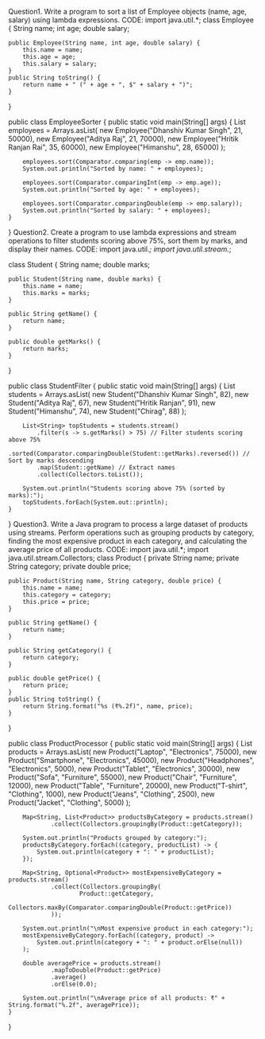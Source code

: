 Question1. Write a program to sort a list of Employee objects (name, age, salary) using lambda expressions.
CODE: import java.util.*;
class Employee {
    String name;
    int age;
    double salary;

    public Employee(String name, int age, double salary) {
        this.name = name;
        this.age = age;
        this.salary = salary;
    }
    public String toString() {
        return name + " (" + age + ", $" + salary + ")";
    }
}

public class EmployeeSorter {
    public static void main(String[] args) {
        List<Employee> employees = Arrays.asList(
            new Employee("Dhanshiv Kumar Singh", 21, 50000),
            new Employee("Aditya Raj", 21, 70000),
            new Employee("Hritik Ranjan Rai", 35, 60000),
            new Employee("Himanshu", 28, 65000)
        );

        employees.sort(Comparator.comparing(emp -> emp.name));
        System.out.println("Sorted by name: " + employees);

        employees.sort(Comparator.comparingInt(emp -> emp.age));
        System.out.println("Sorted by age: " + employees);

        employees.sort(Comparator.comparingDouble(emp -> emp.salary));
        System.out.println("Sorted by salary: " + employees);
    }
}
Question2. Create a program to use lambda expressions and stream operations to filter students scoring above 75%, sort them by marks, and display their names.
CODE: import java.util.*;
import java.util.stream.*;

class Student {
    String name;
    double marks;

    public Student(String name, double marks) {
        this.name = name;
        this.marks = marks;
    }

    public String getName() {
        return name;
    }

    public double getMarks() {
        return marks;
    }
}

public class StudentFilter {
    public static void main(String[] args) {
        List<Student> students = Arrays.asList(
            new Student("Dhanshiv Kumar Singh", 82),
            new Student("Aditya Raj", 67),
            new Student("Hritik Ranjan", 91),
            new Student("Himanshu", 74),
            new Student("Chirag", 88)
        );

        List<String> topStudents = students.stream()
            .filter(s -> s.getMarks() > 75) // Filter students scoring above 75%
            .sorted(Comparator.comparingDouble(Student::getMarks).reversed()) // Sort by marks descending
            .map(Student::getName) // Extract names
            .collect(Collectors.toList());

        System.out.println("Students scoring above 75% (sorted by marks):");
        topStudents.forEach(System.out::println);
    }
}
Question3. Write a Java program to process a large dataset of products using streams. Perform operations such as grouping products by category, finding the most expensive product in each category, and calculating the average price of all products.
CODE: import java.util.*;
import java.util.stream.Collectors;
class Product {
    private String name;
    private String category;
    private double price;

    public Product(String name, String category, double price) {
        this.name = name;
        this.category = category;
        this.price = price;
    }

    public String getName() {
        return name;
    }

    public String getCategory() {
        return category;
    }

    public double getPrice() {
        return price;
    }
    public String toString() {
        return String.format("%s (₹%.2f)", name, price);
    }
}

public class ProductProcessor {
    public static void main(String[] args) {
        List<Product> products = Arrays.asList(
            new Product("Laptop", "Electronics", 75000),
            new Product("Smartphone", "Electronics", 45000),
            new Product("Headphones", "Electronics", 5000),
            new Product("Tablet", "Electronics", 30000),
            new Product("Sofa", "Furniture", 55000),
            new Product("Chair", "Furniture", 12000),
            new Product("Table", "Furniture", 20000),
            new Product("T-shirt", "Clothing", 1000),
            new Product("Jeans", "Clothing", 2500),
            new Product("Jacket", "Clothing", 5000)
        );

        Map<String, List<Product>> productsByCategory = products.stream()
                .collect(Collectors.groupingBy(Product::getCategory));

        System.out.println("Products grouped by category:");
        productsByCategory.forEach((category, productList) -> {
            System.out.println(category + ": " + productList);
        });

        Map<String, Optional<Product>> mostExpensiveByCategory = products.stream()
                .collect(Collectors.groupingBy(
                        Product::getCategory,
                        Collectors.maxBy(Comparator.comparingDouble(Product::getPrice))
                ));

        System.out.println("\nMost expensive product in each category:");
        mostExpensiveByCategory.forEach((category, product) -> 
            System.out.println(category + ": " + product.orElse(null))
        );

        double averagePrice = products.stream()
                .mapToDouble(Product::getPrice)
                .average()
                .orElse(0.0);

        System.out.println("\nAverage price of all products: ₹" + String.format("%.2f", averagePrice));
    }
}



